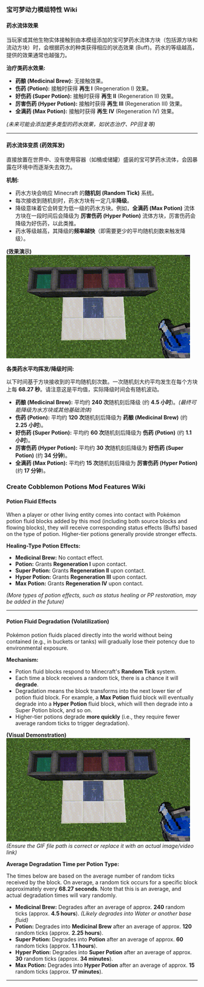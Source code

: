 ### **宝可梦动力模组特性 Wiki**

#### **药水流体效果**

当玩家或其他生物实体接触到由本模组添加的宝可梦药水流体方块（包括源方块和流动方块）时，会根据药水的种类获得相应的状态效果 (Buff)。药水的等级越高，提供的效果通常也越强力。

**治疗类药水效果:**

*   **药酿 (Medicinal Brew):** 无接触效果。
*   **伤药 (Potion):** 接触时获得 **再生 I** (Regeneration I) 效果。
*   **好伤药 (Super Potion):** 接触时获得 **再生 II** (Regeneration II) 效果。
*   **厉害伤药 (Hyper Potion):** 接触时获得 **再生 III** (Regeneration III) 效果。
*   **全满药 (Max Potion):** 接触时获得 **再生 IV** (Regeneration IV) 效果。

*(未来可能会添加更多类型的药水效果，如状态治疗、PP回复等)*

---

#### **药水流体变质 (药效挥发)**

直接放置在世界中、没有使用容器（如桶或储罐）盛装的宝可梦药水流体，会因暴露在环境中而逐渐失去效力。

**机制:**

*   药水方块会响应 Minecraft 的**随机刻 (Random Tick)** 系统。
*   每次接收到随机刻时，药水方块有一定几率**降级**。
*   降级意味着它会转变为低一级的药水方块。例如，**全满药 (Max Potion)** 流体方块在一段时间后会降级为 **厉害伤药 (Hyper Potion)** 流体方块，厉害伤药会降级为好伤药，以此类推。
*   药水等级越高，其降级的**频率越快**（即需要更少的平均随机刻数来触发降级）。

**(效果演示)**
![药水挥发/降级过程](../Pictures/potionVolatilization.gif)

**各类药水平均挥发/降级时间:**

以下时间基于方块接收到的平均随机刻次数。一次随机刻大约平均发生在每个方块上每 **68.27 秒**。请注意这是平均值，实际降级时间会有随机波动。

*   **药酿 (Medicinal Brew):** 平均约 **240 次**随机刻后降级 (约 **4.5 小时**)。*(最终可能降级为水方块或其他基础流体)*
*   **伤药 (Potion):** 平均约 **120 次**随机刻后降级为 **药酿 (Medicinal Brew)** (约 **2.25 小时**)。
*   **好伤药 (Super Potion):** 平均约 **60 次**随机刻后降级为 **伤药 (Potion)** (约 **1.1 小时**)。
*   **厉害伤药 (Hyper Potion):** 平均约 **30 次**随机刻后降级为 **好伤药 (Super Potion)** (约 **34 分钟**)。
*   **全满药 (Max Potion):** 平均约 **15 次**随机刻后降级为 **厉害伤药 (Hyper Potion)** (约 **17 分钟**)。


### **Create Cobblemon Potions Mod Features Wiki**

#### **Potion Fluid Effects**

When a player or other living entity comes into contact with Pokémon potion fluid blocks added by this mod (including both source blocks and flowing blocks), they will receive corresponding status effects (Buffs) based on the type of potion. Higher-tier potions generally provide stronger effects.

**Healing-Type Potion Effects:**

*   **Medicinal Brew:** No contact effect.
*   **Potion:** Grants **Regeneration I** upon contact.
*   **Super Potion:** Grants **Regeneration II** upon contact.
*   **Hyper Potion:** Grants **Regeneration III** upon contact.
*   **Max Potion:** Grants **Regeneration IV** upon contact.

*(More types of potion effects, such as status healing or PP restoration, may be added in the future)*

---

#### **Potion Fluid Degradation (Volatilization)**

Pokémon potion fluids placed directly into the world without being contained (e.g., in buckets or tanks) will gradually lose their potency due to environmental exposure.

**Mechanism:**

*   Potion fluid blocks respond to Minecraft's **Random Tick** system.
*   Each time a block receives a random tick, there is a chance it will **degrade**.
*   Degradation means the block transforms into the next lower tier of potion fluid block. For example, a **Max Potion** fluid block will eventually degrade into a **Hyper Potion** fluid block, which will then degrade into a Super Potion block, and so on.
*   Higher-tier potions degrade **more quickly** (i.e., they require fewer average random ticks to trigger degradation).

**(Visual Demonstration)**
![Potion Volatilization/Degradation Process](../Pictures/potionVolatilization.gif)
*(Ensure the GIF file path is correct or replace it with an actual image/video link)*

**Average Degradation Time per Potion Type:**

The times below are based on the average number of random ticks received by the block. On average, a random tick occurs for a specific block approximately every **68.27 seconds**. Note that this is an average, and actual degradation times will vary randomly.

*   **Medicinal Brew:** Degrades after an average of approx. **240** random ticks (approx. **4.5 hours**). *(Likely degrades into Water or another base fluid)*
*   **Potion:** Degrades into **Medicinal Brew** after an average of approx. **120** random ticks (approx. **2.25 hours**).
*   **Super Potion:** Degrades into **Potion** after an average of approx. **60** random ticks (approx. **1.1 hours**).
*   **Hyper Potion:** Degrades into **Super Potion** after an average of approx. **30** random ticks (approx. **34 minutes**).
*   **Max Potion:** Degrades into **Hyper Potion** after an average of approx. **15** random ticks (approx. **17 minutes**).

---
